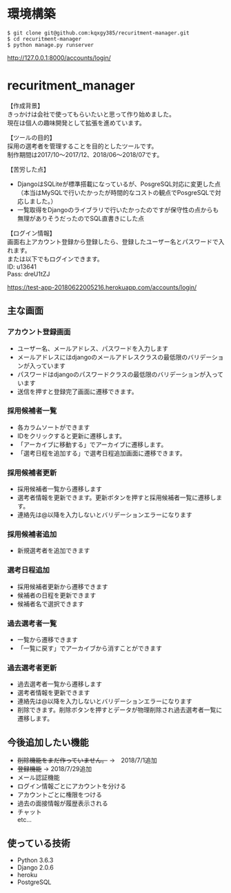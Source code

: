 # 環境構築

```
$ git clone git@github.com:kqxgy385/recuritment-manager.git
$ cd recuritment-manager
$ python manage.py runserver
```

http://127.0.0.1:8000/accounts/login/

# recuritment_manager

【作成背景】<br>
きっかけは会社で使ってもらいたいと思って作り始めました。<br>
現在は個人の趣味開発として拡張を進めています。 

【ツールの目的】<br>
採用の選考者を管理することを目的としたツールです。<br>
制作期間は2017/10〜2017/12、2018/06〜2018/07です。

【苦労した点】<br>
- DjangoはSQLiteが標準搭載になっているが、PosgreSQL対応に変更した点（本当はMySQLで行いたかったが時間的なコストの観点でPosgreSQLで対応しました。）
- 一覧取得をDjangoのライブラリで行いたかったのですが保守性の点からも無理がありそうだったのでSQL直書きにした点

【ログイン情報】<br>
画面右上アカウント登録から登録したら、登録したユーザー名とパスワードで入れます。<br>
または以下でもログインできます。<br>
ID: u13641 <br>
Pass: dreU1tZJ

https://test-app-20180622005216.herokuapp.com/accounts/login/

## 主な画面
### アカウント登録画面
 - ユーザー名、メールアドレス、パスワードを入力します
 - メールアドレスにはdjangoのメールアドレスクラスの最低限のバリデーションが入っています
 - パスワードはdjangoのパスワードクラスの最低限のバリデーションが入っています
 - 送信を押すと登録完了画面に遷移できます。

### 採用候補者一覧
 - 各カラムソートができます<br>
 - IDをクリックすると更新に遷移します。<br>
 - 「アーカイブに移動する」でアーカイブに遷移します。<br>
 - 「選考日程を追加する」で選考日程追加画面に遷移できます。

### 採用候補者更新
 - 採用候補者一覧から遷移します<br>
 - 選考者情報を更新できます。更新ボタンを押すと採用候補者一覧に遷移します。<br>
 - 連絡先は@以降を入力しないとバリデーションエラーになります

### 採用候補者追加
 - 新規選考者を追加できます
 
### 選考日程追加
 - 採用候補者更新から遷移できます
 - 候補者の日程を更新できます<br>
 - 候補者名で選択できます

### 過去選考者一覧
 - 一覧から遷移できます<br>
 - 「一覧に戻す」でアーカイブから消すことができます
 
### 過去選考者更新
 - 過去選考者一覧から遷移します<br>
 - 選考者情報を更新できます<br>
 - 連絡先は@以降を入力しないとバリデーションエラーになります<br>
 - 削除できます。削除ボタンを押すとデータが物理削除され過去選考者一覧に遷移します。
 
## 今後追加したい機能
 - ~~削除機能をまだ作っていません。~~ →　2018/7/1追加<br>
 - ~~登録機能~~ → 2018/7/29追加<br>
 - メール認証機能<br>
 - ログイン情報ごとにアカウントを分ける<br>
 - アカウントごとに権限をつける<br>
 - 過去の面接情報が履歴表示される<br>
 - チャット<br>
 etc...
 
## 使っている技術
 - Python 3.6.3<br>
 - Django 2.0.6<br>
 - heroku<br>
 - PostgreSQL
